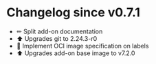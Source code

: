 # Changelog since v0.7.1
- ✏ Split add-on documentation 
- ⬆ Upgrades git to 2.24.3-r0 
- 🔨 Implement OCI image specification on labels 
- ⬆ Upgrades add-on base image to v7.2.0 
